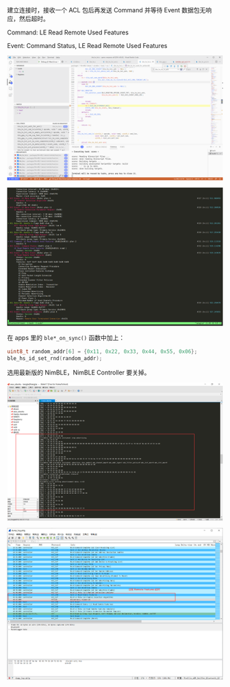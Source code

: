 建立连接时，接收一个 ACL 包后再发送 Command 并等待 Event 数据包无响应，然后超时。

Command: LE Read Remote Used Features

Event: Command Status, LE Read Remote Used Features

![](images/image-20210902210042099.png)

![](images/image-20210902210138459.png)





在 apps 里的 `ble*_on_sync()` 函数中加上：

```C
uint8_t random_addr[6] = {0x11, 0x22, 0x33, 0x44, 0x55, 0x06};
ble_hs_id_set_rnd(random_addr);
```



选用最新版的 NimBLE，NimBLE Controller 要关掉。



![](images/image-20210903124503585.png)



![](images/image-20210903133411018.png)